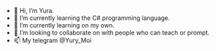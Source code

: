 - 👋 Hi, I’m Yura.
- 👀 I’m currently learning the C# programming language.
- 🌱 I’m currently learning on my own.
- 💞️ I’m looking to collaborate on with people who can teach or prompt.
- 📫 My telegram @Yury_Moi

<!---
Yura-63/Yura-63 is a ✨ special ✨ repository because its `README.md` (this file) appears on your GitHub profile.
You can click the Preview link to take a look at your changes.
--->
